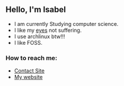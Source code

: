 ## Hello, I'm Isabel
- I am currently Studying computer science.
- I like my [eyes](https://github.com/catppuccin/catppuccin) not suffering.
- I use archlinux btw!!!
- I like FOSS.

### How to reach me:
- [Contact Site](https://isabel.contact)
- [My website](https://isabelroses.com)
